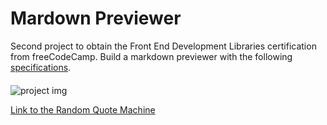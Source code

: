 # Mardown Previewer

Second project to obtain the Front End Development Libraries certification from freeCodeCamp. Build a markdown previewer with the following [specifications](https://www.freecodecamp.org/learn/front-end-development-libraries/front-end-development-libraries-projects/build-a-markdown-previewer).


####  
![project img]()


[Link to the Random Quote Machine](https://cwjki.github.io/markdown-previewer/) 